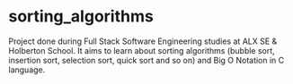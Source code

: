 # sorting_algorithms
Project done during Full Stack Software Engineering studies at ALX SE & Holberton School. It aims to learn about sorting algorithms (bubble sort, insertion sort, selection sort, quick sort and so on) and Big O Notation in C language. 
